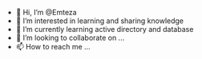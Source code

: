 - 👋 Hi, I’m @Emteza
- 👀 I’m interested in learning and sharing knowledge 
- 🌱 I’m currently learning active directory and database   
- 💞️ I’m looking to collaborate on ...
- 📫 How to reach me ...

<!---
Emteza/Emteza is a ✨ special ✨ repository because its `README.md` (this file) appears on your GitHub profile.
You can click the Preview link to take a look at your changes.
--->
